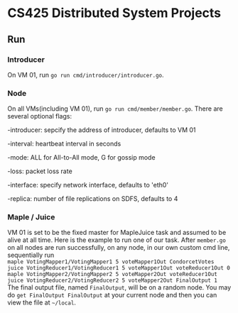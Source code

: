 # CS425 Distributed System Projects

## Run

### Introducer
On VM 01, run `go run cmd/introducer/introducer.go`.

### Node
On all VMs(including VM 01), run `go run cmd/member/member.go`.
There are several optional flags:

-introducer: sepcify the address of introducer, defaults to VM 01

-interval: heartbeat interval in seconds

-mode: ALL for All-to-All mode, G for gossip mode

-loss: packet loss rate

-interface: specify network interface, defaults to 'eth0'

-replica: number of file replications on SDFS, defaults to 4

### Maple / Juice
VM 01 is set to be the fixed master for MapleJuice task and assumed to be alive at all time. Here is the example to run one of our task. After `member.go` on all nodes are run successfully, on any node, in our own custom cmd line, sequentially run <br>
`maple VotingMapper1/VotingMapper1 5 voteMapper1Out CondorcetVotes` <br>
`juice VotingReducer1/VotingReducer1 5 voteMapper1Out voteReducer1Out 0` <br>
`maple VotingMapper2/VotingMapper2 5 voteMapper2Out voteReducer1Out` <br>
`juice VotingReducer2/VotingReducer2 5 voteMapper2Out FinalOutput 1` <br>
The final output file, named `FinalOutput`, will be on a random node. You may do `get FinalOutput FinalOutput` at your current node and then you can view the file at `~/local`.